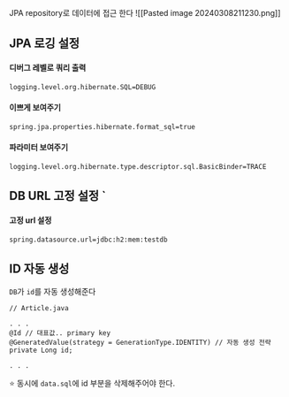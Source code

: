 
JPA repository로 데이터에 접근 한다
![[Pasted image 20240308211230.png]]

## JPA 로깅 설정

#### 디버그 레벨로 쿼리 출력  
`logging.level.org.hibernate.SQL=DEBUG`
  
#### 이쁘게 보여주기  
`spring.jpa.properties.hibernate.format_sql=true`
  
#### 파라미터 보여주기  
`logging.level.org.hibernate.type.descriptor.sql.BasicBinder=TRACE`
  
## DB URL 고정 설정    `
#### 고정 url 설정  
`spring.datasource.url=jdbc:h2:mem:testdb`



## ID 자동 생성

`DB`가 `id`를 자동 생성해준다

```
// Article.java

. . .
@Id // 대표값.. primary key  
@GeneratedValue(strategy = GenerationType.IDENTITY) // 자동 생성 전략  
private Long id;

. . .

```

⭐ 동시에 `data.sql`에 id 부분을 삭제해주어야 한다.





